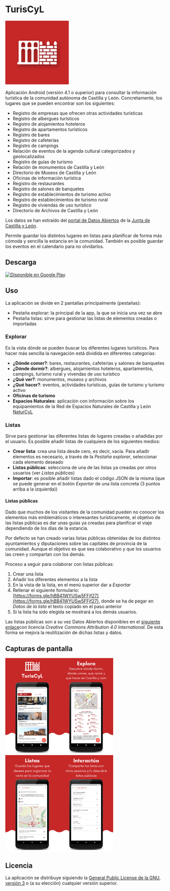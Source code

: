 # TurisCyL
<img src="assets/icon/icon.png" width="200">

Aplicación Android (versión 4.1 o superior) para consultar la información turística de la comunidad
autónoma de Castilla y León. Concretamente, los lugares que se pueden encontrar son los siguientes:

* Registro de empresas que ofrecen otras actividades turísticas
* Registro de albergues turísticos
* Registro de alojamientos hoteleros
* Registro de apartamentos turísticos
* Registro de bares
* Registro de cafeterías
* Registro de campings
* Relación de eventos de la agenda cultural categorizados y geolocalizados
* Registro de guías de turismo
* Relación de monumentos de Castilla y León
* Directorio de Museos de Castilla y León
* Oficinas de información turística
* Registro de restaurantes
* Registro de salones de banquetes
* Registro de establecimientos de turismo activo
* Registro de establecimientos de turismo rural
* Registro de viviendas de uso turístico
* Directorio de Archivos de Castilla y León

Los datos se han extraído del [portal de Datos Abiertos](https://datosabiertos.jcyl.es) de la
[Junta de Castilla y León](http://www.jcyl.es).

Permite guardar los distintos lugares en listas para planificar de forma más cómoda y sencilla la
estancia en la comunidad. También es posible guardar los eventos en el calendario para no olvidarlos.

## Descarga
<a href='https://play.google.com/store/apps/details?id=es.davidpob99.turiscyl&pcampaignid=MKT-Other-global-all-co-prtnr-py-PartBadge-Mar2515-1'><img alt='Disponible en Google Play' src='https://play.google.com/intl/es_es/badges/images/generic/es_badge_web_generic.png'  height="80"/></a>

## Uso
La aplicación se divide en 2 pantallas principalmente (pestañas):
* Pestaña explorar: la principal de la app, la que se inicia una vez se abre
* Pestaña listas: sirve para gestionar las listas de elementos creadas o importadas

### Explorar
Es la vista dónde se pueden buscar los diferentes lugares turísticos. Para hacer más sencilla la navegación está dividida en diferentes categorías:
* __¿Dónde comer?__: bares, restaurantes, cafeterías y salones de banquetes
* __¿Dónde dormir?__: albergues, alojamientos hoteleros, apartamentos, campings, turismo rural y vivendas de uso turístico
* __¿Qué ver?__: monumentos, museos y archivos
* __¿Qué hacer?__: eventos, actividades turísticas, guías de turismo y turismo activo
* __Oficinas de turismo__
* __Espacios Naturales__: aplicación con información sobre los equipamientos de la Red de Espacios Naturales de Castilla y León [NaturCyL](https://github.com/davidpob99/NaturCyL)

### Listas
Sirve para gestionar las diferentes listas de lugares creadas o añadidas por el usuario. Es posible añadir listas de cualquiera de los siguientes medios:
* __Crear lista__: crea una lista desde cero, es decir, vacía. Para añadir elementos es necesario, a través de la _Pestaña explorar_, seleccionar cada elemento deseado
* __Listas públicas__: selecciona de una de las listas ya creadas por otros usuarios (ver _Listas públicas_)
* __Importar__: es posible añadir listas dado el código JSON de la misma (que se puede generar en el botón _Exportar_ de una lista concreta (3 puntos arriba a la izquierda))

#### Listas públicas
Dado que muchos de los visitantes de la comunidad pueden no conocer los elementos más emblemáticos o interesantes turísticamente, el objetivo de las listas públicas es dar unas guías ya creadas para planificar el viaje dependiendo de los días de la estancia.

Por defecto se han creado varias listas públicas obtenidas de los distintos ayuntamientos y diputaciones sobre las capitales de provincia de la comunidad. Aunque el objetivo es que sea colaborativo y que los usuarios las creen y compartan con los demás.

Proceso a seguir para colaborar con listas públicas:
1. Crear una lista
2. Añadir los diferentes elementos a la lista
3. En la vista de la lista, en el menú superior dar a _Exportar_
4. Rellenar el siguiente formulario: [https://forms.gle/hBB41WYUSw5FFjf27](https://forms.gle/hBB41WYUSw5FFjf27), donde se ha de pegar en _Datos de la lista_ el texto copiado en el paso anterior
5. Si la lista ha sido elegida se mostrará a los demás usuarios.

Las listas públicas son a su vez Datos Abiertos disponibles en el [siguiente enlace](https://api.jsonbin.io/b/5f63489a65b18913fc4dd003/latest)con licencia _Creative Commons Attribution 4.0 International_. De esta forma se mejora la reutilización de dichas listas y datos.

## Capturas de pantalla
<img src="img/capturas/1.png" width="170"/><img src="img/capturas/2.png" width="170"/><img src="img/capturas/3.png" width="170"/><img src="img/capturas/4.png" width="170"/>

## Licencia
La aplicación se distribuye siguiendo la [General Public License de la GNU, versión 3](https://www.gnu.org/licenses/gpl-3.0-standalone.html) o (a su elección) cualquier versión superior.